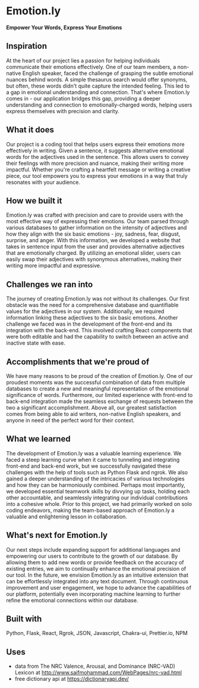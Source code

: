 # Emotion.ly

**Empower Your Words, Express Your Emotions**

## Inspiration

At the heart of our project lies a passion for helping individuals communicate their emotions effectively. One of our team members, a non-native English speaker, faced the challenge of grasping the subtle emotional nuances behind words. A simple thesaurus search would offer synonyms, but often, these words didn't quite capture the intended feeling. This led to a gap in emotional understanding and connection. That's where Emotion.ly comes in - our application bridges this gap, providing a deeper understanding and connection to emotionally-charged words, helping users express themselves with precision and clarity.

## What it does

Our project is a coding tool that helps users express their emotions more effectively in writing. Given a sentence, it suggests alternative emotional words for the adjectives used in the sentence. This allows users to convey their feelings with more precision and nuance, making their writing more impactful. Whether you're crafting a heartfelt message or writing a creative piece, our tool empowers you to express your emotions in a way that truly resonates with your audience.

## How we built it

Emotion.ly was crafted with precision and care to provide users with the most effective way of expressing their emotions. Our team parsed through various databases to gather information on the intensity of adjectives and how they align with the six basic emotions - joy, sadness, fear, disgust, surprise, and anger. With this information, we developed a website that takes in sentence input from the user and provides alternative adjectives that are emotionally charged. By utilizing an emotional slider, users can easily swap their adjectives with synonymous alternatives, making their writing more impactful and expressive.

## Challenges we ran into

The journey of creating Emotion.ly was not without its challenges. Our first obstacle was the need for a comprehensive database and quantifiable values for the adjectives in our system. Additionally, we required information linking these adjectives to the six basic emotions. Another challenge we faced was in the development of the front-end and its integration with the back-end. This involved crafting React components that were both editable and had the capability to switch between an active and inactive state with ease.

## Accomplishments that we're proud of

We have many reasons to be proud of the creation of Emotion.ly. One of our proudest moments was the successful combination of data from multiple databases to create a new and meaningful representation of the emotional significance of words. Furthermore, our limited experience with front-end to back-end integration made the seamless exchange of requests between the two a significant accomplishment. Above all, our greatest satisfaction comes from being able to aid writers, non-native English speakers, and anyone in need of the perfect word for their context.

## What we learned

The development of Emotion.ly was a valuable learning experience. We faced a steep learning curve when it came to tunneling and integrating front-end and back-end work, but we successfully navigated these challenges with the help of tools such as Python Flask and ngrok. We also gained a deeper understanding of the intricacies of various technologies and how they can be harmoniously combined. Perhaps most importantly, we developed essential teamwork skills by divvying up tasks, holding each other accountable, and seamlessly integrating our individual contributions into a cohesive whole. Prior to this project, we had primarily worked on solo coding endeavors, making the team-based approach of Emotion.ly a valuable and enlightening lesson in collaboration.

## What's next for Emotion.ly

Our next steps include expanding support for additional languages and empowering our users to contribute to the growth of our database. By allowing them to add new words or provide feedback on the accuracy of existing entries, we aim to continually enhance the emotional precision of our tool. In the future, we envision Emotion.ly as an intuitive extension that can be effortlessly integrated into any text document. Through continuous improvement and user engagement, we hope to advance the capabilities of our platform, potentially even incorporating machine learning to further refine the emotional connections within our database.

## Built with

Python, Flask, React, Rgrok, JSON, Javascript, Chakra-ui, Prettier.io, NPM

## Uses
- data from The NRC Valence, Arousal, and Dominance (NRC-VAD) Lexicon at http://www.saifmohammad.com/WebPages/nrc-vad.html
- free dictionary api at https://dictionaryapi.dev/
